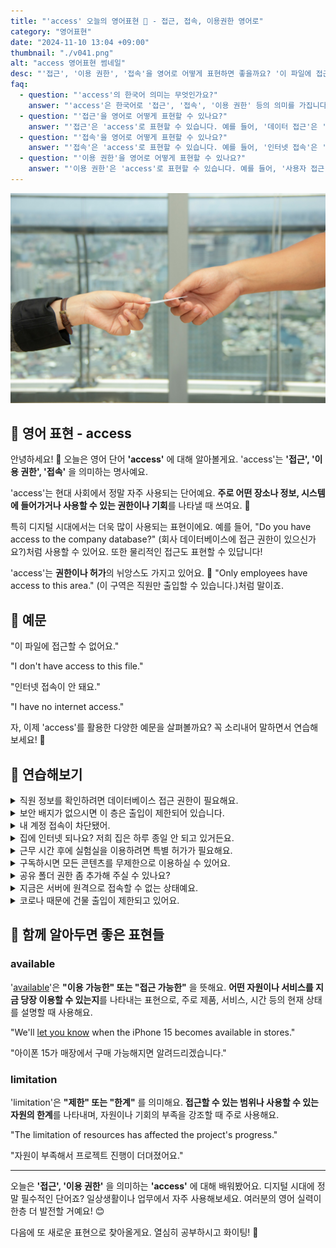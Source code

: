 ```yaml
---
title: "'access' 오늘의 영어표현 🔑 - 접근, 접속, 이용권한 영어로"
category: "영어표현"
date: "2024-11-10 13:04 +09:00"
thumbnail: "./v041.png"
alt: "access 영어표현 썸네일"
desc: "'접근', '이용 권한', '접속'을 영어로 어떻게 표현하면 좋을까요? '이 파일에 접근할 수 없어요.', '인터넷 접속이 안 돼요.' 등을 영어로 표현하는 법을 배워봅시다. 다양한 예문을 통해서 연습하고 본인의 표현으로 만들어 보세요."
faq:
  - question: "'access'의 한국어 의미는 무엇인가요?"
    answer: "'access'은 한국어로 '접근', '접속', '이용 권한' 등의 의미를 가집니다."
  - question: "'접근'을 영어로 어떻게 표현할 수 있나요?"
    answer: "'접근'은 'access'로 표현할 수 있습니다. 예를 들어, '데이터 접근'은 'data access'로 말할 수 있습니다."
  - question: "'접속'을 영어로 어떻게 표현할 수 있나요?"
    answer: "'접속'은 'access'로 표현할 수 있습니다. 예를 들어, '인터넷 접속'은 'internet access'로 말할 수 있습니다."
  - question: "'이용 권한'을 영어로 어떻게 표현할 수 있나요?"
    answer: "'이용 권한'은 'access'로 표현할 수 있습니다. 예를 들어, '사용자 접근 권한'은 'user access'로 말할 수 있습니다."
---
```


![카드를 건내고 있는 손](./v041-1.jpg)

## 🌟 영어 표현 - access

안녕하세요! 👋 오늘은 영어 단어 **'access'** 에 대해 알아볼게요. 'access'는 **'접근', '이용 권한', '접속'** 을 의미하는 명사예요.

'access'는 현대 사회에서 정말 자주 사용되는 단어예요. **주로 어떤 장소나 정보, 시스템에 들어가거나 사용할 수 있는 권한이나 기회**를 나타낼 때 쓰여요. 🔑

특히 디지털 시대에서는 더욱 많이 사용되는 표현이에요. 예를 들어, "Do you have access to the company database?" (회사 데이터베이스에 접근 권한이 있으신가요?)처럼 사용할 수 있어요. 또한 물리적인 접근도 표현할 수 있답니다!

'access'는 **권한이나 허가**의 뉘앙스도 가지고 있어요. 🔐 "Only employees have access to this area." (이 구역은 직원만 출입할 수 있습니다.)처럼 말이죠.

<div 
  data-inline-banner="🎉 새해에는 스픽 AI와 함께 영어 공부하자" 
  data-inline-banner-subtext="설날 특별 할인으로 최대 70% 할인! (~2/3)" 
  data-inline-banner-link="https://app.usespeak.com/kr-ko/sale/kr-affiliate-special/?ref=engple-inline"
  data-inline-banner-caption="해당 링크를 통해 구매시 일정액의 수수료를 지급받습니다.">
</div>

## 📖 예문

"이 파일에 접근할 수 없어요."

"I don't have access to this file."

"인터넷 접속이 안 돼요."

"I have no internet access."

자, 이제 'access'를 활용한 다양한 예문을 살펴볼까요? 꼭 소리내어 말하면서 연습해보세요! 🚀

## 💬 연습해보기

<details>
<summary>직원 정보를 확인하려면 데이터베이스 접근 권한이 필요해요.</summary>
<span>I need access to the employee database to check the records.</span>
</details>

<details>
<summary>보안 배지가 없으시면 이 층은 출입이 제한되어 있습니다.</summary>
<span>Sorry, you don't have access to this floor without a security badge.</span>
</details>

<details>
<summary>내 계정 접속이 차단됐어.</summary>
<span>They denied me access to my own account.</span>
</details>

<details>
<summary>집에 인터넷 되나요? 저희 집은 하루 종일 안 되고 있거든요.</summary>
<span>Do you have internet access at your place? Mine's been down all day.</span>
</details>

<details>
<summary>근무 시간 후에 실험실을 이용하려면 특별 허가가 필요해요.</summary>
<span>You'll need special access to enter the lab after hours.</span>
</details>

<details>
<summary>구독하시면 모든 콘텐츠를 무제한으로 이용하실 수 있어요.</summary>
<span>The subscription gives you unlimited access to all the content.</span>
</details>

<details>
<summary>공유 폴더 권한 좀 추가해 주실 수 있나요?</summary>
<span>Hey, could you grant me access to the shared folder?</span>
</details>

<details>
<summary>지금은 서버에 원격으로 접속할 수 없는 상태예요.</summary>
<span>Remote access to the server is currently unavailable.</span>
</details>

<details>
<summary>코로나 때문에 건물 출입이 제한되고 있어요.</summary>
<span>They've restricted access to the building due to COVID.</span>
</details>

## 🤝 함께 알아두면 좋은 표현들

### available

'[available](/blog/in-english/188.available/)'은 **"이용 가능한" 또는 "접근 가능한"** 을 뜻해요. **어떤 자원이나 서비스를 지금 당장 이용할 수 있는지**를 나타내는 표현으로, 주로 제품, 서비스, 시간 등의 현재 상태를 설명할 때 사용해요.

"We'll [let you know](/blog/in-english/241.let-someone-know/) when the iPhone 15 becomes available in stores."

"아이폰 15가 매장에서 구매 가능해지면 알려드리겠습니다."

### limitation

'limitation'은 **"제한" 또는 "한계"** 를 의미해요. **접근할 수 있는 범위나 사용할 수 있는 자원의 한계**를 나타내며, 자원이나 기회의 부족을 강조할 때 주로 사용해요.

"The limitation of resources has affected the project's progress."

"자원이 부족해서 프로젝트 진행이 더뎌졌어요."

---

오늘은 **'접근', '이용 권한'** 을 의미하는 **'access'** 에 대해 배워봤어요. 디지털 시대에 정말 필수적인 단어죠? 일상생활이나 업무에서 자주 사용해보세요. 여러분의 영어 실력이 한층 더 발전할 거예요! 😊

다음에 또 새로운 표현으로 찾아올게요. 열심히 공부하시고 화이팅! 💪
